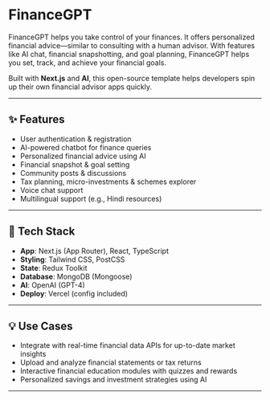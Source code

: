# FinanceGPT

FinanceGPT helps you take control of your finances. It offers personalized financial advice—similar to consulting with a human advisor. With features like AI chat, financial snapshotting, and goal planning, FinanceGPT helps you set, track, and achieve your financial goals.

Built with **Next.js** and **AI**, this open-source template helps developers spin up their own financial advisor apps quickly.

---

## ✨ Features

- User authentication & registration  
- AI-powered chatbot for finance queries  
- Personalized financial advice using AI  
- Financial snapshot & goal setting  
- Community posts & discussions  
- Tax planning, micro-investments & schemes explorer  
- Voice chat support  
- Multilingual support (e.g., Hindi resources)  

---

## 🧰 Tech Stack

- **App**: Next.js (App Router), React, TypeScript  
- **Styling**: Tailwind CSS, PostCSS  
- **State**: Redux Toolkit  
- **Database**: MongoDB (Mongoose)  
- **AI**: OpenAI (GPT-4)  
- **Deploy**: Vercel (config included)  

---

## 💡 Use Cases

- Integrate with real-time financial data APIs for up-to-date market insights  
- Upload and analyze financial statements or tax returns  
- Interactive financial education modules with quizzes and rewards  
- Personalized savings and investment strategies using AI  

---

